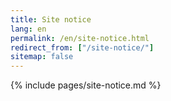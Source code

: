```yaml
---
title: Site notice
lang: en
permalink: /en/site-notice.html
redirect_from: ["/site-notice/"]
sitemap: false
---
```


{% include pages/site-notice.md %}
 
